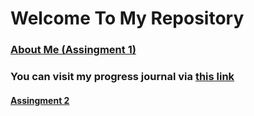 # Welcome To My Repository

### [About Me (Assingment 1)](https://pjournal.github.io/boun01-metesaka/files/IE48A_assign1.html)

### You can visit my progress journal via [this link](https://pjournal.github.io/boun01-metesaka/)


#### [Assingment 2](https://pjournal.github.io/boun01-metesaka/files/HW2/IE48A_HW2.html)
